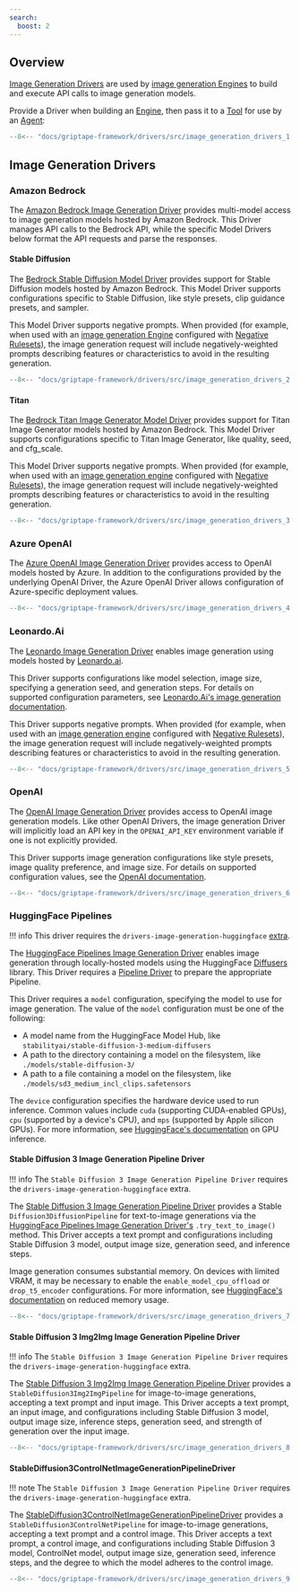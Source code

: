 ```yaml
---
search:
  boost: 2 
---
```


## Overview

[Image Generation Drivers](../../reference/griptape/drivers/image_generation/index.md) are used by [image generation Engines](../engines/image-generation-engines.md) to build and execute API calls to image generation models.

Provide a Driver when building an [Engine](../engines/image-generation-engines.md), then pass it to a [Tool](../tools/index.md) for use by an [Agent](../structures/agents.md):

```python
--8<-- "docs/griptape-framework/drivers/src/image_generation_drivers_1.py"
```

## Image Generation Drivers

### Amazon Bedrock

The [Amazon Bedrock Image Generation Driver](../../reference/griptape/drivers/image_generation/amazon_bedrock_image_generation_driver.md) provides multi-model access to image generation models hosted by Amazon Bedrock. This Driver manages API calls to the Bedrock API, while the specific Model Drivers below format the API requests and parse the responses.

#### Stable Diffusion

The [Bedrock Stable Diffusion Model Driver](../../reference/griptape/drivers/image_generation_model/bedrock_stable_diffusion_image_generation_model_driver.md) provides support for Stable Diffusion models hosted by Amazon Bedrock. This Model Driver supports configurations specific to Stable Diffusion, like style presets, clip guidance presets, and sampler.

This Model Driver supports negative prompts. When provided (for example, when used with an [image generation Engine](../engines/image-generation-engines.md) configured with [Negative Rulesets](../engines/image-generation-engines.md#image-generation-engine-rulesets)), the image generation request will include negatively-weighted prompts describing features or characteristics to avoid in the resulting generation.

```python
--8<-- "docs/griptape-framework/drivers/src/image_generation_drivers_2.py"
```

#### Titan 

The [Bedrock Titan Image Generator Model Driver](../../reference/griptape/drivers/image_generation_model/bedrock_titan_image_generation_model_driver.md) provides support for Titan Image Generator models hosted by Amazon Bedrock. This Model Driver supports configurations specific to Titan Image Generator, like quality, seed, and cfg_scale.

This Model Driver supports negative prompts. When provided (for example, when used with an [image generation engine](../engines/image-generation-engines.md) configured with [Negative Rulesets](../engines/image-generation-engines.md#image-generation-engine-rulesets)), the image generation request will include negatively-weighted prompts describing features or characteristics to avoid in the resulting generation.

```python
--8<-- "docs/griptape-framework/drivers/src/image_generation_drivers_3.py"
```

### Azure OpenAI

The [Azure OpenAI Image Generation Driver](../../reference/griptape/drivers/image_generation/azure_openai_image_generation_driver.md) provides access to OpenAI models hosted by Azure. In addition to the configurations provided by the underlying OpenAI Driver, the Azure OpenAI Driver allows configuration of Azure-specific deployment values.

```python
--8<-- "docs/griptape-framework/drivers/src/image_generation_drivers_4.py"
```

### Leonardo.Ai

The [Leonardo Image Generation Driver](../../reference/griptape/drivers/image_generation/leonardo_image_generation_driver.md) enables image generation using models hosted by [Leonardo.ai](https://leonardo.ai/).

This Driver supports configurations like model selection, image size, specifying a generation seed, and generation steps. For details on supported configuration parameters, see [Leonardo.Ai's image generation documentation](https://docs.leonardo.ai/reference/creategeneration).

This Driver supports negative prompts. When provided (for example, when used with an [image generation engine](../engines/image-generation-engines.md) configured with [Negative Rulesets](../engines/image-generation-engines.md#image-generation-engine-rulesets)), the image generation request will include negatively-weighted prompts describing features or characteristics to avoid in the resulting generation.

```python
--8<-- "docs/griptape-framework/drivers/src/image_generation_drivers_5.py"
```

### OpenAI

The [OpenAI Image Generation Driver](../../reference/griptape/drivers/image_generation/openai_image_generation_driver.md) provides access to OpenAI image generation models. Like other OpenAI Drivers, the image generation Driver will implicitly load an API key in the `OPENAI_API_KEY` environment variable if one is not explicitly provided.

This Driver supports image generation configurations like style presets, image quality preference, and image size. For details on supported configuration values, see the [OpenAI documentation](https://platform.openai.com/docs/guides/images/introduction).

```python
--8<-- "docs/griptape-framework/drivers/src/image_generation_drivers_6.py"
```

### HuggingFace Pipelines

!!! info
    This driver requires the `drivers-image-generation-huggingface` [extra](../index.md#extras).

The [HuggingFace Pipelines Image Generation Driver](../../reference/griptape/drivers/image_generation/huggingface_pipeline_image_generation_driver.md) enables image generation through locally-hosted models using the HuggingFace [Diffusers](https://huggingface.co/docs/diffusers/en/index) library. This Driver requires a [Pipeline Driver](../../reference/griptape/drivers/image_generation_pipeline/index.md) to prepare the appropriate Pipeline.

This Driver requires a `model` configuration, specifying the model to use for image generation. The value of the `model` configuration must be one of the following:

 - A model name from the HuggingFace Model Hub, like `stabilityai/stable-diffusion-3-medium-diffusers`
 - A path to the directory containing a model on the filesystem, like `./models/stable-diffusion-3/`
 - A path to a file containing a model on the filesystem, like `./models/sd3_medium_incl_clips.safetensors`

The `device` configuration specifies the hardware device used to run inference. Common values include `cuda` (supporting CUDA-enabled GPUs), `cpu` (supported by a device's CPU), and `mps` (supported by Apple silicon GPUs). For more information, see [HuggingFace's documentation](https://huggingface.co/docs/transformers/en/perf_infer_gpu_one) on GPU inference.

#### Stable Diffusion 3 Image Generation Pipeline Driver

!!! info
    The `Stable Diffusion 3 Image Generation Pipeline Driver` requires the `drivers-image-generation-huggingface` extra.

The [Stable Diffusion 3 Image Generation Pipeline Driver](../../reference/griptape/drivers/image_generation_pipeline/stable_diffusion_3_image_generation_pipeline_driver.md) provides a Stable `Diffusion3DiffusionPipeline` for text-to-image generations via the [HuggingFace Pipelines Image Generation Driver's](../../reference/griptape/drivers/image_generation/huggingface_pipeline_image_generation_driver.md) `.try_text_to_image()` method. This Driver accepts a text prompt and configurations including Stable Diffusion 3 model, output image size, generation seed, and inference steps.

Image generation consumes substantial memory. On devices with limited VRAM, it may be necessary to enable the `enable_model_cpu_offload` or `drop_t5_encoder` configurations. For more information, see [HuggingFace's documentation](https://huggingface.co/docs/diffusers/en/optimization/memory) on reduced memory usage.

```python
--8<-- "docs/griptape-framework/drivers/src/image_generation_drivers_7.py"
```

#### Stable Diffusion 3 Img2Img Image Generation Pipeline Driver

!!! info
    The `Stable Diffusion 3 Image Generation Pipeline Driver` requires the `drivers-image-generation-huggingface` extra.

The [Stable Diffusion 3 Img2Img Image Generation Pipeline Driver](../../reference/griptape/drivers/image_generation_pipeline/stable_diffusion_3_img_2_img_image_generation_pipeline_driver.md) provides a `StableDiffusion3Img2ImgPipeline` for image-to-image generations, accepting a text prompt and input image. This Driver accepts a text prompt, an input image, and configurations including Stable Diffusion 3 model, output image size, inference steps, generation seed, and strength of generation over the input image.

```python
--8<-- "docs/griptape-framework/drivers/src/image_generation_drivers_8.py"
```

#### StableDiffusion3ControlNetImageGenerationPipelineDriver

!!! note
    The `Stable Diffusion 3 Image Generation Pipeline Driver` requires the `drivers-image-generation-huggingface` extra.

The [StableDiffusion3ControlNetImageGenerationPipelineDriver](../../reference/griptape/drivers/image_generation_pipeline/stable_diffusion_3_controlnet_image_generation_pipeline_driver.md) provides a `StableDiffusion3ControlNetPipeline` for image-to-image generations, accepting a text prompt and a control image. This Driver accepts a text prompt, a control image, and configurations including Stable Diffusion 3 model, ControlNet model, output image size, generation seed, inference steps, and the degree to which the model adheres to the control image.

```python
--8<-- "docs/griptape-framework/drivers/src/image_generation_drivers_9.py"
```
